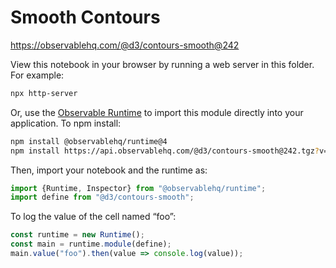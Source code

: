 # Smooth Contours

https://observablehq.com/@d3/contours-smooth@242

View this notebook in your browser by running a web server in this folder. For
example:

~~~sh
npx http-server
~~~

Or, use the [Observable Runtime](https://github.com/observablehq/runtime) to
import this module directly into your application. To npm install:

~~~sh
npm install @observablehq/runtime@4
npm install https://api.observablehq.com/@d3/contours-smooth@242.tgz?v=3
~~~

Then, import your notebook and the runtime as:

~~~js
import {Runtime, Inspector} from "@observablehq/runtime";
import define from "@d3/contours-smooth";
~~~

To log the value of the cell named “foo”:

~~~js
const runtime = new Runtime();
const main = runtime.module(define);
main.value("foo").then(value => console.log(value));
~~~
